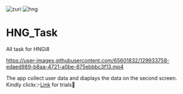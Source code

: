 ![zuri](https://user-images.githubusercontent.com/65601832/129942998-cf5f7f82-5247-4b09-9840-a5888e662f45.png)
![hng](https://user-images.githubusercontent.com/65601832/129943003-2bb7196f-4f9e-4a49-8560-58175386d109.png)
# HNG_Task
All task for HNGi8





https://user-images.githubusercontent.com/65601832/129933758-edaed989-b8aa-4721-a0be-875ebbbc3f13.mp4



The app collect user data and diaplays the data on the second screen.
Kindly click👉[Link](https://appetize.io/app/yjy930a451yaj7nk71mm5aad70?device=nexus5&scale=75&orientation=portrait&osVersion=8.1) for trials😤

